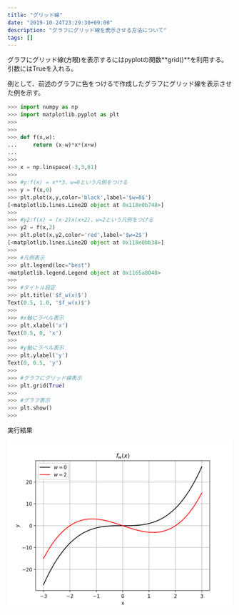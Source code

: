 ```yaml
---
title: "グリッド線"
date: "2019-10-24T23:29:30+09:00"
description: "グラフにグリッド線を表示させる方法について"
tags: []
---
```


グラフにグリッド線(方眼)を表示するにはpyplotの関数**grid()**を利用する。引数にはTrueを入れる。  

例として、前述のグラフに色をつけるで作成したグラフにグリッド線を表示させた例を示す。  

```python
>>> import numpy as np
>>> import matplotlib.pyplot as plt
>>> 
>>> 
>>> def f(x,w):
...     return (x-w)*x*(x+w)
... 
>>> 
>>> x = np.linspace(-3,3,61)
>>> 
>>> #y:f(x) = x**3、w=0という凡例をつける
>>> y = f(x,0)
>>> plt.plot(x,y,color='black',label='$w=0$')
[<matplotlib.lines.Line2D object at 0x118e0b748>]
>>> 
>>> #y2:f(x) = (x-2)x(x+2)、w=2という凡例をつける
>>> y2 = f(x,2)
>>> plt.plot(x,y2,color='red',label='$w=2$')
[<matplotlib.lines.Line2D object at 0x118e0bb38>]
>>> 
>>> #凡例表示
>>> plt.legend(loc="best")
<matplotlib.legend.Legend object at 0x1165a8048>
>>> 
>>> #タイトル設定
>>> plt.title('$f_w(x)$')
Text(0.5, 1.0, '$f_w(x)$')
>>> 
>>> #x軸にラベル表示
>>> plt.xlabel('x')
Text(0.5, 0, 'x')
>>> 
>>> #y軸にラベル表示
>>> plt.ylabel('y')
Text(0, 0.5, 'y')
>>> 
>>> #グラフにグリッド線表示
>>> plt.grid(True)
>>> 
>>> #グラフ表示
>>> plt.show()
>>> 
```

実行結果

![Figure 8](./Figure_8.png)

